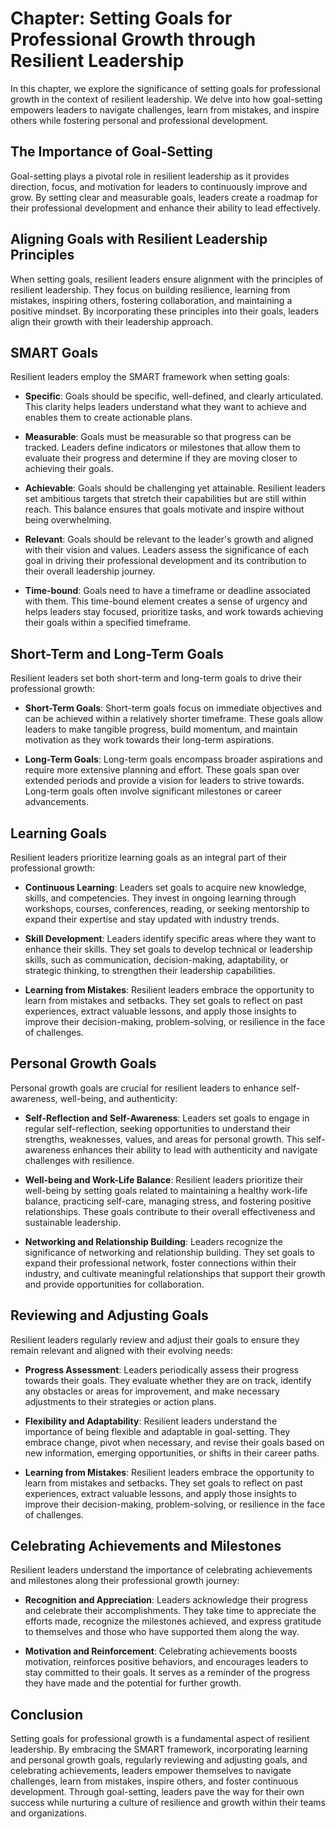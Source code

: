 Chapter: Setting Goals for Professional Growth through Resilient Leadership
===========================================================================

In this chapter, we explore the significance of setting goals for professional growth in the context of resilient leadership. We delve into how goal-setting empowers leaders to navigate challenges, learn from mistakes, and inspire others while fostering personal and professional development.

The Importance of Goal-Setting
------------------------------

Goal-setting plays a pivotal role in resilient leadership as it provides direction, focus, and motivation for leaders to continuously improve and grow. By setting clear and measurable goals, leaders create a roadmap for their professional development and enhance their ability to lead effectively.

Aligning Goals with Resilient Leadership Principles
---------------------------------------------------

When setting goals, resilient leaders ensure alignment with the principles of resilient leadership. They focus on building resilience, learning from mistakes, inspiring others, fostering collaboration, and maintaining a positive mindset. By incorporating these principles into their goals, leaders align their growth with their leadership approach.

SMART Goals
-----------

Resilient leaders employ the SMART framework when setting goals:

* **Specific**: Goals should be specific, well-defined, and clearly articulated. This clarity helps leaders understand what they want to achieve and enables them to create actionable plans.

* **Measurable**: Goals must be measurable so that progress can be tracked. Leaders define indicators or milestones that allow them to evaluate their progress and determine if they are moving closer to achieving their goals.

* **Achievable**: Goals should be challenging yet attainable. Resilient leaders set ambitious targets that stretch their capabilities but are still within reach. This balance ensures that goals motivate and inspire without being overwhelming.

* **Relevant**: Goals should be relevant to the leader's growth and aligned with their vision and values. Leaders assess the significance of each goal in driving their professional development and its contribution to their overall leadership journey.

* **Time-bound**: Goals need to have a timeframe or deadline associated with them. This time-bound element creates a sense of urgency and helps leaders stay focused, prioritize tasks, and work towards achieving their goals within a specified timeframe.

Short-Term and Long-Term Goals
------------------------------

Resilient leaders set both short-term and long-term goals to drive their professional growth:

* **Short-Term Goals**: Short-term goals focus on immediate objectives and can be achieved within a relatively shorter timeframe. These goals allow leaders to make tangible progress, build momentum, and maintain motivation as they work towards their long-term aspirations.

* **Long-Term Goals**: Long-term goals encompass broader aspirations and require more extensive planning and effort. These goals span over extended periods and provide a vision for leaders to strive towards. Long-term goals often involve significant milestones or career advancements.

Learning Goals
--------------

Resilient leaders prioritize learning goals as an integral part of their professional growth:

* **Continuous Learning**: Leaders set goals to acquire new knowledge, skills, and competencies. They invest in ongoing learning through workshops, courses, conferences, reading, or seeking mentorship to expand their expertise and stay updated with industry trends.

* **Skill Development**: Leaders identify specific areas where they want to enhance their skills. They set goals to develop technical or leadership skills, such as communication, decision-making, adaptability, or strategic thinking, to strengthen their leadership capabilities.

* **Learning from Mistakes**: Resilient leaders embrace the opportunity to learn from mistakes and setbacks. They set goals to reflect on past experiences, extract valuable lessons, and apply those insights to improve their decision-making, problem-solving, or resilience in the face of challenges.

Personal Growth Goals
---------------------

Personal growth goals are crucial for resilient leaders to enhance self-awareness, well-being, and authenticity:

* **Self-Reflection and Self-Awareness**: Leaders set goals to engage in regular self-reflection, seeking opportunities to understand their strengths, weaknesses, values, and areas for personal growth. This self-awareness enhances their ability to lead with authenticity and navigate challenges with resilience.

* **Well-being and Work-Life Balance**: Resilient leaders prioritize their well-being by setting goals related to maintaining a healthy work-life balance, practicing self-care, managing stress, and fostering positive relationships. These goals contribute to their overall effectiveness and sustainable leadership.

* **Networking and Relationship Building**: Leaders recognize the significance of networking and relationship building. They set goals to expand their professional network, foster connections within their industry, and cultivate meaningful relationships that support their growth and provide opportunities for collaboration.

Reviewing and Adjusting Goals
-----------------------------

Resilient leaders regularly review and adjust their goals to ensure they remain relevant and aligned with their evolving needs:

* **Progress Assessment**: Leaders periodically assess their progress towards their goals. They evaluate whether they are on track, identify any obstacles or areas for improvement, and make necessary adjustments to their strategies or action plans.

* **Flexibility and Adaptability**: Resilient leaders understand the importance of being flexible and adaptable in goal-setting. They embrace change, pivot when necessary, and revise their goals based on new information, emerging opportunities, or shifts in their career paths.

* **Learning from Mistakes**: Resilient leaders embrace the opportunity to learn from mistakes and setbacks. They set goals to reflect on past experiences, extract valuable lessons, and apply those insights to improve their decision-making, problem-solving, or resilience in the face of challenges.

Celebrating Achievements and Milestones
---------------------------------------

Resilient leaders understand the importance of celebrating achievements and milestones along their professional growth journey:

* **Recognition and Appreciation**: Leaders acknowledge their progress and celebrate their accomplishments. They take time to appreciate the efforts made, recognize the milestones achieved, and express gratitude to themselves and those who have supported them along the way.

* **Motivation and Reinforcement**: Celebrating achievements boosts motivation, reinforces positive behaviors, and encourages leaders to stay committed to their goals. It serves as a reminder of the progress they have made and the potential for further growth.

Conclusion
----------

Setting goals for professional growth is a fundamental aspect of resilient leadership. By embracing the SMART framework, incorporating learning and personal growth goals, regularly reviewing and adjusting goals, and celebrating achievements, leaders empower themselves to navigate challenges, learn from mistakes, inspire others, and foster continuous development. Through goal-setting, leaders pave the way for their own success while nurturing a culture of resilience and growth within their teams and organizations.
